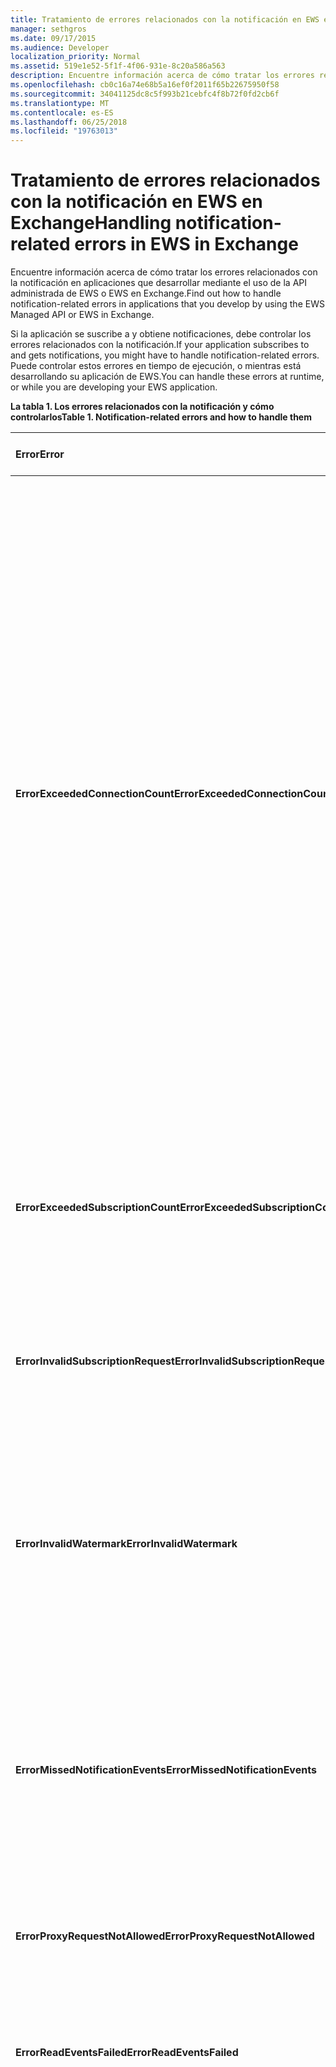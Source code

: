 ```yaml
---
title: Tratamiento de errores relacionados con la notificación en EWS en Exchange
manager: sethgros
ms.date: 09/17/2015
ms.audience: Developer
localization_priority: Normal
ms.assetid: 519e1e52-5f1f-4f06-931e-8c20a586a563
description: Encuentre información acerca de cómo tratar los errores relacionados con la notificación en aplicaciones que desarrollar mediante el uso de la API administrada de EWS o EWS en Exchange.
ms.openlocfilehash: cb0c16a74e68b5a16ef0f2011f65b22675950f58
ms.sourcegitcommit: 34041125dc8c5f993b21cebfc4f8b72f0fd2cb6f
ms.translationtype: MT
ms.contentlocale: es-ES
ms.lasthandoff: 06/25/2018
ms.locfileid: "19763013"
---
```

# <a name="handling-notification-related-errors-in-ews-in-exchange"></a><span data-ttu-id="d2363-103">Tratamiento de errores relacionados con la notificación en EWS en Exchange</span><span class="sxs-lookup"><span data-stu-id="d2363-103">Handling notification-related errors in EWS in Exchange</span></span>

<span data-ttu-id="d2363-104">Encuentre información acerca de cómo tratar los errores relacionados con la notificación en aplicaciones que desarrollar mediante el uso de la API administrada de EWS o EWS en Exchange.</span><span class="sxs-lookup"><span data-stu-id="d2363-104">Find out how to handle notification-related errors in applications that you develop by using the EWS Managed API or EWS in Exchange.</span></span>
  
<span data-ttu-id="d2363-105">Si la aplicación se suscribe a y obtiene notificaciones, debe controlar los errores relacionados con la notificación.</span><span class="sxs-lookup"><span data-stu-id="d2363-105">If your application subscribes to and gets notifications, you might have to handle notification-related errors.</span></span> <span data-ttu-id="d2363-106">Puede controlar estos errores en tiempo de ejecución, o mientras está desarrollando su aplicación de EWS.</span><span class="sxs-lookup"><span data-stu-id="d2363-106">You can handle these errors at runtime, or while you are developing your EWS application.</span></span>
  
<span data-ttu-id="d2363-107">**La tabla 1. Los errores relacionados con la notificación y cómo controlarlos**</span><span class="sxs-lookup"><span data-stu-id="d2363-107">**Table 1. Notification-related errors and how to handle them**</span></span>

|<span data-ttu-id="d2363-108">Error</span><span class="sxs-lookup"><span data-stu-id="d2363-108">Error</span></span>|<span data-ttu-id="d2363-109">Se produce al intentar...</span><span class="sxs-lookup"><span data-stu-id="d2363-109">Occurs when you try to…</span></span>|<span data-ttu-id="d2363-110">Controlarla por...</span><span class="sxs-lookup"><span data-stu-id="d2363-110">Handle it by…</span></span>|
|:-----|:-----|:-----|
|<span data-ttu-id="d2363-111">**ErrorExceededConnectionCount**</span><span class="sxs-lookup"><span data-stu-id="d2363-111">**ErrorExceededConnectionCount**</span></span> |<span data-ttu-id="d2363-112">Abrir una conexión para obtener eventos cuando la cuenta alcanza su límite de conexión de abrir conexiones de transmisión por secuencias.</span><span class="sxs-lookup"><span data-stu-id="d2363-112">Open a connection to get events when the account reached its connection limit of open streaming connections.</span></span> | <ul><li><span data-ttu-id="d2363-113">Usar [suplantación](http://technet.microsoft.com/es-es/library/dd776119%28v=exchg.150%29.aspx) para [Abrir conexiones](how-to-maintain-affinity-between-group-of-subscriptions-and-mailbox-server.md#bk_throttling).</span><span class="sxs-lookup"><span data-stu-id="d2363-113">Using [impersonation](http://technet.microsoft.com/es-es/library/dd776119%28v=exchg.150%29.aspx) to [open connections](how-to-maintain-affinity-between-group-of-subscriptions-and-mailbox-server.md#bk_throttling).</span></span></li><li><span data-ttu-id="d2363-114">Uso de menos conexiones para obtener eventos.</span><span class="sxs-lookup"><span data-stu-id="d2363-114">Using fewer connections to get events.</span></span> <span data-ttu-id="d2363-115">Maximizar el número de suscripciones en cada conexión [con afinidad](how-to-maintain-affinity-between-group-of-subscriptions-and-mailbox-server.md) y [colocar un máximo de 200 suscripción identificadores en el mismo grupo](how-to-maintain-affinity-between-group-of-subscriptions-and-mailbox-server.md#bk_howdoimaintain).</span><span class="sxs-lookup"><span data-stu-id="d2363-115">Maximize the number of subscriptions in each connection by [using affinity](how-to-maintain-affinity-between-group-of-subscriptions-and-mailbox-server.md) and [placing a maximum of 200 subscription IDs in the same group](how-to-maintain-affinity-between-group-of-subscriptions-and-mailbox-server.md#bk_howdoimaintain).</span></span> <span data-ttu-id="d2363-116">A continuación, puede usar la misma conexión para recuperar los eventos para todo el grupo, reduciendo el número de conexiones necesarias.</span><span class="sxs-lookup"><span data-stu-id="d2363-116">You can then use the same connection to retrieve events for the entire group, reducing the number of connections required.</span></span></li><li>  <span data-ttu-id="d2363-117">Cambiar el valor de la HangingConnectionLimit en el archivo web.config para Exchange local para invalidar el valor predeterminado de tres conexiones abiertas.</span><span class="sxs-lookup"><span data-stu-id="d2363-117">Changing the value of the HangingConnectionLimit in the web.config file for Exchange on-premises to override the default value of three open connections.</span></span> <span data-ttu-id="d2363-118">Exchange Online tiene un valor predeterminado de HangingConnectionLimit de 10, lo cual no es configurable.</span><span class="sxs-lookup"><span data-stu-id="d2363-118">Exchange Online has a default HangingConnectionLimit of 10, which is not configurable.</span></span></li></ul> |
|<span data-ttu-id="d2363-119">**ErrorExceededSubscriptionCount**</span><span class="sxs-lookup"><span data-stu-id="d2363-119">**ErrorExceededSubscriptionCount**</span></span> |<span data-ttu-id="d2363-120">Crear demasiadas suscripciones.</span><span class="sxs-lookup"><span data-stu-id="d2363-120">Create too many subscriptions.</span></span> <span data-ttu-id="d2363-121">El [EwsMaxSubscriptions](http://msdn.microsoft.com/es-es/library/microsoft.exchange.data.directory.systemconfiguration.throttlingpolicy.ewsmaxsubscriptions%28v=exchg.150%29.aspx) parámetro de la directiva de limitación determina el número máximo de suscripciones que puede crear una cuenta.</span><span class="sxs-lookup"><span data-stu-id="d2363-121">The [EwsMaxSubscriptions](http://msdn.microsoft.com/es-es/library/microsoft.exchange.data.directory.systemconfiguration.throttlingpolicy.ewsmaxsubscriptions%28v=exchg.150%29.aspx) throttling policy parameter determines the maximum number of subscriptions that an account can create.</span></span> | <ul><li><span data-ttu-id="d2363-122">Usar [suplantación](http://technet.microsoft.com/es-es/library/dd776119%28v=exchg.150%29.aspx) para [crear las suscripciones](how-to-maintain-affinity-between-group-of-subscriptions-and-mailbox-server.md#bk_throttling).</span><span class="sxs-lookup"><span data-stu-id="d2363-122">Using [impersonation](http://technet.microsoft.com/es-es/library/dd776119%28v=exchg.150%29.aspx) to [create subscriptions](how-to-maintain-affinity-between-group-of-subscriptions-and-mailbox-server.md#bk_throttling).</span></span></li><li><span data-ttu-id="d2363-123">Reducir el número de suscripciones.</span><span class="sxs-lookup"><span data-stu-id="d2363-123">Reducing the number of subscriptions.</span></span></li></ul> |
|<span data-ttu-id="d2363-124">**ErrorInvalidSubscriptionRequest**</span><span class="sxs-lookup"><span data-stu-id="d2363-124">**ErrorInvalidSubscriptionRequest**</span></span> |<span data-ttu-id="d2363-125">Creación de suscripciones para varios buzones de correo o varias carpetas desde una única solicitud.</span><span class="sxs-lookup"><span data-stu-id="d2363-125">Create subscriptions for multiple mailboxes or multiple folders from a single request.</span></span>  |<span data-ttu-id="d2363-126">Creación de una suscripción para una única carpeta pública o un solo buzón en una única solicitud.</span><span class="sxs-lookup"><span data-stu-id="d2363-126">Creating a subscription for a single public folder or a single mailbox in a single request.</span></span>| 
|<span data-ttu-id="d2363-127">**ErrorInvalidWatermark**</span><span class="sxs-lookup"><span data-stu-id="d2363-127">**ErrorInvalidWatermark**</span></span> |<span data-ttu-id="d2363-128">Obtener eventos mediante el uso de una marca de agua no válido.</span><span class="sxs-lookup"><span data-stu-id="d2363-128">Get events by using an invalid watermark.</span></span>| <ul><li><span data-ttu-id="d2363-129">El identificador de suscripción de comprobación devueltos en una respuesta anterior.</span><span class="sxs-lookup"><span data-stu-id="d2363-129">Checking the subscription ID returned in a previous response.</span></span></li><li><span data-ttu-id="d2363-130">Asegurarse de que va a enviar el identificador de suscripción para el objeto **ExchangeService** correcto.</span><span class="sxs-lookup"><span data-stu-id="d2363-130">Ensuring that you're sending the subscription ID for the correct **ExchangeService** object.</span></span></li><li><span data-ttu-id="d2363-131">[Crear una nueva suscripción](handling-notification-related-errors-in-ews-in-exchange.md#bk_recover).</span><span class="sxs-lookup"><span data-stu-id="d2363-131">[Creating a new subscription](handling-notification-related-errors-in-ews-in-exchange.md#bk_recover).</span></span></li></ul> |
|<span data-ttu-id="d2363-132">**ErrorMissedNotificationEvents**</span><span class="sxs-lookup"><span data-stu-id="d2363-132">**ErrorMissedNotificationEvents**</span></span> |<span data-ttu-id="d2363-133">Obtener eventos cuando se hayan perdido algunos eventos anteriores.</span><span class="sxs-lookup"><span data-stu-id="d2363-133">Get events when some previous events were missed.</span></span>   |<span data-ttu-id="d2363-134">Comparación de las propiedades de carpeta extendida **PR_LOCAL_COMMIT_TIME_MAX** (0x670a) y **PR_DELETED_COUNT_TOTAL** (0x670b) para determinar los cambios que no se revisó y [crear una nueva suscripción](handling-notification-related-errors-in-ews-in-exchange.md#bk_recover).</span><span class="sxs-lookup"><span data-stu-id="d2363-134">Comparing the extended folder properties **PR_LOCAL_COMMIT_TIME_MAX** (0x670a) and **PR_DELETED_COUNT_TOTAL** (0x670b) to determine what changes were missed, and [creating a new subscription](handling-notification-related-errors-in-ews-in-exchange.md#bk_recover).</span></span>  |
|<span data-ttu-id="d2363-135">**ErrorProxyRequestNotAllowed**</span><span class="sxs-lookup"><span data-stu-id="d2363-135">**ErrorProxyRequestNotAllowed**</span></span> |<span data-ttu-id="d2363-136">Suscribirse a eventos para un usuario en una solicitud por lotes cuyo buzón de correo se ha movido a otro sitio.</span><span class="sxs-lookup"><span data-stu-id="d2363-136">Subscribe to events for a user in a batched request whose mailbox has moved to another site.</span></span>   |<span data-ttu-id="d2363-137">Uso de [detección automática](autodiscover-for-exchange.md) para volver a descubrir la ExternalEwsUrl o EwsPartnerUrl y crear una nueva suscripción.</span><span class="sxs-lookup"><span data-stu-id="d2363-137">Using [Autodiscover](autodiscover-for-exchange.md) to rediscover the ExternalEwsUrl or EwsPartnerUrl, and creating a new subscription.</span></span>  |
|<span data-ttu-id="d2363-138">**ErrorReadEventsFailed**</span><span class="sxs-lookup"><span data-stu-id="d2363-138">**ErrorReadEventsFailed**</span></span> |<span data-ttu-id="d2363-139">Obtener eventos de una suscripción a que no se encuentra.</span><span class="sxs-lookup"><span data-stu-id="d2363-139">Get events from a subscription that cannot be found.</span></span>  |<span data-ttu-id="d2363-140">Uso de [detección automática](autodiscover-for-exchange.md) para volver a descubrir la ExternalEwsUrl o EwsPartnerUrl y crear una nueva suscripción.</span><span class="sxs-lookup"><span data-stu-id="d2363-140">Using [Autodiscover](autodiscover-for-exchange.md) to rediscover the ExternalEwsUrl or EwsPartnerUrl, and creating a new subscription.</span></span>  |
|<span data-ttu-id="d2363-141">**ErrorServerBusy**</span><span class="sxs-lookup"><span data-stu-id="d2363-141">**ErrorServerBusy**</span></span> | <span data-ttu-id="d2363-142">Superar los límites de [limitación](ews-throttling-in-exchange.md#bk_ThrottlingNotifications) .</span><span class="sxs-lookup"><span data-stu-id="d2363-142">Exceed [throttling](ews-throttling-in-exchange.md#bk_ThrottlingNotifications) limits.</span></span> <span data-ttu-id="d2363-143">Tenga en cuenta de la limitación en cuanto a siguientes:</span><span class="sxs-lookup"><span data-stu-id="d2363-143">Be aware of the following regarding throttling:</span></span><ul><li><span data-ttu-id="d2363-144">El [EwsMaxSubscriptions](http://msdn.microsoft.com/es-es/library/microsoft.exchange.data.directory.systemconfiguration.throttlingpolicy.ewsmaxsubscriptions%28v=exchg.150%29.aspx) limitación límite identifica el número máximo de inserción, extracción o transmisión por secuencias de suscripciones de notificación que pueden estar activos al mismo tiempo.</span><span class="sxs-lookup"><span data-stu-id="d2363-144">The [EwsMaxSubscriptions](http://msdn.microsoft.com/es-es/library/microsoft.exchange.data.directory.systemconfiguration.throttlingpolicy.ewsmaxsubscriptions%28v=exchg.150%29.aspx) throttling limit identifies the maximum number of push, pull, or streaming notification subscriptions that can be active at one time.</span></span> <span data-ttu-id="d2363-145">Éste es el valor de suscripciones de buzón de correo, no el número de suscripciones de carpeta individuales en una suscripción de buzón de correo.</span><span class="sxs-lookup"><span data-stu-id="d2363-145">This is the value of mailbox subscriptions, not the number of individual folder subscriptions in a mailbox subscription.</span></span> <span data-ttu-id="d2363-146">A partir de las versiones de buzón de correo de servicio 14.16.0135 y 14.15.0057.000, un buzón de correo alojado en Exchange Online o Exchange Online como parte de Office 365 puede tener un máximo de 20 suscripciones, un destino de Exchange 2013 locales y en buzón de correo puede tener hasta 5000 suscripciones.</span><span class="sxs-lookup"><span data-stu-id="d2363-146">Starting with service mailbox versions 14.16.0135 and 14.15.0057.000, a mailbox hosted by Exchange Online or Exchange Online as part of Office 365 can have up to 20 subscriptions, and a target Exchange 2013 on-premises mailbox can have up to 5000 subscriptions.</span></span></li><li><span data-ttu-id="d2363-147">El [EwsMaxConcurrency](http://msdn.microsoft.com/es-es/library/microsoft.exchange.data.directory.systemconfiguration.throttlingpolicy.ewsmaxconcurrency%28v=exchg.150%29.aspx) limitación límite identifica el número máximo de solicitudes activas para las conexiones que no sean transmisión por secuencias y tiene un valor predeterminado de 27.</span><span class="sxs-lookup"><span data-stu-id="d2363-147">The [EwsMaxConcurrency](http://msdn.microsoft.com/es-es/library/microsoft.exchange.data.directory.systemconfiguration.throttlingpolicy.ewsmaxconcurrency%28v=exchg.150%29.aspx) throttling limit identifies the maximum number of active requests for non-streaming connections and has a default value of 27.</span></span></li><li><span data-ttu-id="d2363-148">El límite predeterminado para abrir conexiones de transmisión por secuencias es diez.</span><span class="sxs-lookup"><span data-stu-id="d2363-148">The default limit for open streaming connections is ten.</span></span></li></ul> |<ul><li><span data-ttu-id="d2363-149">[Teniendo en cuenta las implicaciones de las directivas de limitación de peticiones relacionadas con la notificación](ews-throttling-in-exchange.md#bk_ThrottlingNotifications) y limitar el número de suscripciones activas y las conexiones activas de forma que no se limita a la aplicación.</span><span class="sxs-lookup"><span data-stu-id="d2363-149">[Considering the implications of the notification-related throttling policies](ews-throttling-in-exchange.md#bk_ThrottlingNotifications) and limiting the number of active subscriptions and active connections so that the application is not throttled.</span></span></li><li><span data-ttu-id="d2363-150">Uso de menos conexiones para obtener eventos.</span><span class="sxs-lookup"><span data-stu-id="d2363-150">Using fewer connections to get events.</span></span> <span data-ttu-id="d2363-151">Maximizar el número de suscripciones en cada conexión mediante la [colocación de un máximo de 200 suscripción identificadores en el mismo grupo](how-to-maintain-affinity-between-group-of-subscriptions-and-mailbox-server.md).</span><span class="sxs-lookup"><span data-stu-id="d2363-151">Maximize the number of subscriptions in each connection by [placing a maximum of 200 subscription IDs in the same group](how-to-maintain-affinity-between-group-of-subscriptions-and-mailbox-server.md).</span></span> <span data-ttu-id="d2363-152">A continuación, puede usar la misma conexión para recuperar los eventos para todo el grupo, reduciendo el número de conexiones necesarias.</span><span class="sxs-lookup"><span data-stu-id="d2363-152">You can then use the same connection to retrieve events for the entire group, reducing the number of connections required.</span></span></li><li><span data-ttu-id="d2363-153">Cambiar el valor de la HangingConnectionLimit en el archivo web.config para reemplazar el valor predeterminado de diez conexiones abiertas de transmisión por secuencias.</span><span class="sxs-lookup"><span data-stu-id="d2363-153">Changing the value of the HangingConnectionLimit in the web.config file to override the default value of ten open streaming connections.</span></span></li></ul>|
|<span data-ttu-id="d2363-154">**ErrorSubscriptionNotFound**</span><span class="sxs-lookup"><span data-stu-id="d2363-154">**ErrorSubscriptionNotFound**</span></span> |<span data-ttu-id="d2363-155">Obtener eventos de una suscripción a que no se encuentra.</span><span class="sxs-lookup"><span data-stu-id="d2363-155">Get events for a subscription that cannot be found.</span></span> <span data-ttu-id="d2363-156">Es posible que haya caducado la suscripción, es posible que se haya reiniciado el proceso de EWS, o se ha pasado una suscripción válida en.</span><span class="sxs-lookup"><span data-stu-id="d2363-156">The subscription might have expired, the EWS process might have been restarted, or an invalid subscription was passed in.</span></span> | <ul><li><span data-ttu-id="d2363-157">Comprobar que se está usando el mismo identificador de suscripción que se devuelve en una respuesta anterior.</span><span class="sxs-lookup"><span data-stu-id="d2363-157">Verifying that you're using the same subscription ID that was returned in a previous response.</span></span></li><li><span data-ttu-id="d2363-158">Asegurarse de que va a enviar el identificador de suscripción para el objeto **ExchangeService** correcto.</span><span class="sxs-lookup"><span data-stu-id="d2363-158">Ensuring that you're sending the subscription ID for the correct **ExchangeService** object.</span></span></li><li> <span data-ttu-id="d2363-159">[Crear una nueva suscripción](handling-notification-related-errors-in-ews-in-exchange.md#bk_recover).</span><span class="sxs-lookup"><span data-stu-id="d2363-159">[Creating a new subscription](handling-notification-related-errors-in-ews-in-exchange.md#bk_recover).</span></span></li></ul> |
|<span data-ttu-id="d2363-160">**[ServiceLocalException](http://msdn.microsoft.com/es-es/library/microsoft.exchange.webservices.data.serviceresponseexception%28v=exchg.80%29.aspx)**</span><span class="sxs-lookup"><span data-stu-id="d2363-160">**[ServiceLocalException](http://msdn.microsoft.com/es-es/library/microsoft.exchange.webservices.data.serviceresponseexception%28v=exchg.80%29.aspx)**</span></span> |<span data-ttu-id="d2363-161">Agregar una suscripción a una nueva carpeta mientras está abierta una conexión de suscripción en otra carpeta.</span><span class="sxs-lookup"><span data-stu-id="d2363-161">Add a subscription to a new folder while a subscription connection is open on another folder.</span></span>  |<span data-ttu-id="d2363-162">Cambio de su suscripción para suscribirse a todas las carpetas del buzón de correo, en lugar de una carpeta específica.</span><span class="sxs-lookup"><span data-stu-id="d2363-162">Changing your subscription to subscribe to all folders in the mailbox, instead of a specific folder.</span></span>  |
|<span data-ttu-id="d2363-163">**[ServiceResponseException](http://msdn.microsoft.com/es-es/library/microsoft.exchange.webservices.data.serviceresponseexception%28v=exchg.80%29.aspx)**</span><span class="sxs-lookup"><span data-stu-id="d2363-163">**[ServiceResponseException](http://msdn.microsoft.com/es-es/library/microsoft.exchange.webservices.data.serviceresponseexception%28v=exchg.80%29.aspx)**</span></span> |<span data-ttu-id="d2363-164">Obtener eventos de una suscripción a que no se encuentra en el almacén de Exchange.</span><span class="sxs-lookup"><span data-stu-id="d2363-164">Get events for a subscription that cannot be located in the Exchange store.</span></span>  | <ul><li><span data-ttu-id="d2363-165">Comprobar que se está usando el mismo identificador de suscripción que se devuelve en una respuesta anterior.</span><span class="sxs-lookup"><span data-stu-id="d2363-165">Verifying that you're using the same subscription ID that was returned in a previous response.</span></span></li><li><span data-ttu-id="d2363-166">Asegurarse de que va a enviar el identificador de suscripción para el objeto **ExchangeService** correcto.</span><span class="sxs-lookup"><span data-stu-id="d2363-166">Ensuring that you're sending the subscription ID for the correct **ExchangeService** object.</span></span></li></ul> |
   
## <a name="recovering-from-lost-subscriptions"></a><span data-ttu-id="d2363-167">La recuperación a partir de las suscripciones perdidas</span><span class="sxs-lookup"><span data-stu-id="d2363-167">Recovering from lost subscriptions</span></span>
<span data-ttu-id="d2363-168"><a name="bk_recover"> </a></span><span class="sxs-lookup"><span data-stu-id="d2363-168"></span></span>

<span data-ttu-id="d2363-169">Cuando una suscripción se pierda o ya no es accesible, es mejor crear una nueva suscripción y no incluir la marca de agua antigua en la nueva suscripción.</span><span class="sxs-lookup"><span data-stu-id="d2363-169">When a subscription is lost, or is no longer accessible, it is best to create a new subscription and not include the old watermark in the new subscription.</span></span> <span data-ttu-id="d2363-170">Resubscribing con la marca de agua antiguo hace que un examen lineal para eventos, que resulta caro.</span><span class="sxs-lookup"><span data-stu-id="d2363-170">Resubscribing with the old watermark causes a linear scan for events, which is costly.</span></span> <span data-ttu-id="d2363-171">En su lugar, crear una nueva suscripción y comparar propiedades de la carpeta para que busque cambia el contenido que se ha producido entre la suscripción pierden y la nueva suscripción.</span><span class="sxs-lookup"><span data-stu-id="d2363-171">Instead, create a new subscription and compare folder properties to look for content changes that occurred between the lost subscription and the new subscription.</span></span> <span data-ttu-id="d2363-172">Las propiedades de carpeta extendida que se recomienda que compruebe son **PR_LOCAL_COMMIT_TIME_MAX** (0x670a0040) y **PR_DELETED_COUNT_TOTAL** (0x670b0003).</span><span class="sxs-lookup"><span data-stu-id="d2363-172">The extended folder properties that we recommend that you check are **PR_LOCAL_COMMIT_TIME_MAX** (0x670a0040) and **PR_DELETED_COUNT_TOTAL** (0x670b0003).</span></span> <span data-ttu-id="d2363-173">Puede hacerlo mediante la [creación de una definición de propiedad extendida](properties-and-extended-properties-in-ews-in-exchange.md).</span><span class="sxs-lookup"><span data-stu-id="d2363-173">You can do this by [creating an extended property definition](properties-and-extended-properties-in-ews-in-exchange.md).</span></span>
  
## <a name="see-also"></a><span data-ttu-id="d2363-174">Vea también</span><span class="sxs-lookup"><span data-stu-id="d2363-174">See also</span></span>

- [<span data-ttu-id="d2363-175">Suscripciones de notificación de eventos de buzón de correo y EWS en Exchange</span><span class="sxs-lookup"><span data-stu-id="d2363-175">Notification subscriptions, mailbox events, and EWS in Exchange</span></span>](notification-subscriptions-mailbox-events-and-ews-in-exchange.md)
- [<span data-ttu-id="d2363-176">Notificaciones de secuencia acerca de los eventos de buzón de correo mediante el uso de EWS en Exchange</span><span class="sxs-lookup"><span data-stu-id="d2363-176">Stream notifications about mailbox events by using EWS in Exchange</span></span>](how-to-stream-notifications-about-mailbox-events-by-using-ews-in-exchange.md)    
- [<span data-ttu-id="d2363-177">Notificaciones sobre eventos de buzón de correo de extracción mediante el uso de EWS en Exchange</span><span class="sxs-lookup"><span data-stu-id="d2363-177">Pull notifications about mailbox events by using EWS in Exchange</span></span>](how-to-pull-notifications-about-mailbox-events-by-using-ews-in-exchange.md)    
- [<span data-ttu-id="d2363-178">Mantener la afinidad entre un grupo de suscripciones y el servidor de buzones de Exchange</span><span class="sxs-lookup"><span data-stu-id="d2363-178">Maintain affinity between a group of subscriptions and the Mailbox server in Exchange</span></span>](how-to-maintain-affinity-between-group-of-subscriptions-and-mailbox-server.md)
    


